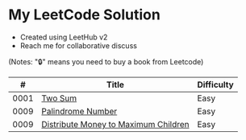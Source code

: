 My LeetCode Solution
========
- Created using LeetHub v2
- Reach me for collaborative discuss

(Notes: "🔒" means you need to buy a book from Leetcode)

| # | Title | Difficulty |
|---| ----- | ---------- |
|0001|[Two Sum](https://leetcode.com/problems/two-sum/) |Easy|
|0009|[Palindrome Number](https://leetcode.com/problems/palindrome-number/) |Easy|
|0009|[Distribute Money to Maximum Children](https://leetcode.com/problems/distribute-money-to-maximum-children/description/) |Easy|
